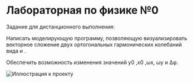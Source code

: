 # Лабораторная по физике №0
Задание для дистанционного выполнения:

Написать моделирующую программу, позволяющую визуализировать векторное сложение двух ортогональных гармонических колебаний вида и .

Обеспечить возможность изменения значений y0 ,x0 ,ωx, ωy и Δφ.

![Иллюстрация к проекту](https://github.com/DUNNIK/FisicsLabLissajue/Photo.png)

